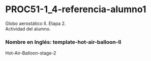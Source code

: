 # PROC51-1_4-referencia-alumno1
Globo aerostático II. Etapa 2.  
Actividad del alumno.  
  
### Nombre en Inglés: template-hot-air-balloon-II
Hot-Air-Balloon-stage-2
